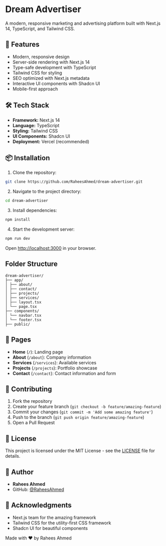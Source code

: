 # Dream Advertiser

A modern, responsive marketing and advertising platform built with Next.js 14, TypeScript, and Tailwind CSS.

## 🚀 Features

- Modern, responsive design
- Server-side rendering with Next.js 14
- Type-safe development with TypeScript
- Tailwind CSS for styling
- SEO optimized with Next.js metadata
- Interactive UI components with Shadcn UI
- Mobile-first approach

## 🛠️ Tech Stack

- **Framework:** Next.js 14
- **Language:** TypeScript
- **Styling:** Tailwind CSS
- **UI Components:** Shadcn UI
- **Deployment:** Vercel (recommended)

## 📦 Installation

1. Clone the repository:

```bash
git clone https://github.com/RaheesAhmed/dream-advertiser.git
```

2. Navigate to the project directory:

```bash
cd dream-advertiser
```

3. Install dependencies:

```bash
npm install
```

4. Start the development server:

```bash
npm run dev
```

Open [http://localhost:3000](http://localhost:3000) in your browser.

## Folder Structure

```
dream-advertiser/
├── app/
│ ├── about/
│ ├── contact/
│ ├── projects/
│ ├── services/
│ ├── layout.tsx
│ └── page.tsx
├── components/
│ └── navbar.tsx
│ └── footer.tsx
├── public/
```

## 📱 Pages

- **Home** (`/`): Landing page
- **About** (`/about`): Company information
- **Services** (`/services`): Available services
- **Projects** (`/projects`): Portfolio showcase
- **Contact** (`/contact`): Contact information and form

## 🤝 Contributing

1. Fork the repository
2. Create your feature branch (`git checkout -b feature/amazing-feature`)
3. Commit your changes (`git commit -m 'Add some amazing feature'`)
4. Push to the branch (`git push origin feature/amazing-feature`)
5. Open a Pull Request

## 📄 License

This project is licensed under the MIT License - see the [LICENSE](LICENSE) file for details.

## 👤 Author

- **Rahees Ahmed**
- GitHub: [@RaheesAhmed](https://github.com/RaheesAhmed)

## 🙏 Acknowledgments

- Next.js team for the amazing framework
- Tailwind CSS for the utility-first CSS framework
- Shadcn UI for beautiful components

Made with ❤️ by Rahees Ahmed
